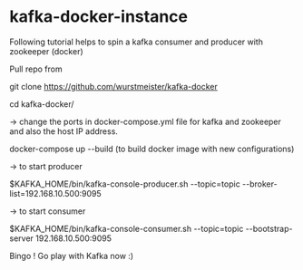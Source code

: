 # kafka-docker-instance
Following tutorial helps to spin a kafka consumer and producer with zookeeper (docker) 


Pull repo from 

git clone https://github.com/wurstmeister/kafka-docker

cd kafka-docker/

-> change the ports in docker-compose.yml file for kafka and zookeeper and also the host IP address. 

docker-compose up --build (to build docker image with new configurations)

->  to start producer 

$KAFKA_HOME/bin/kafka-console-producer.sh --topic=topic --broker-list=192.168.10.500:9095

-> to start consumer 

$KAFKA_HOME/bin/kafka-console-consumer.sh --topic=topic --bootstrap-server 192.168.10.500:9095

Bingo ! Go play with Kafka now :)
